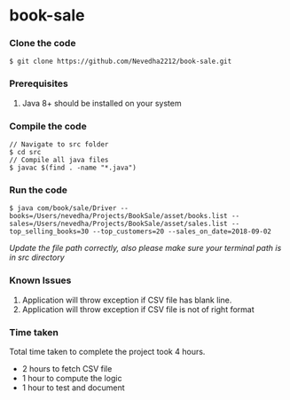 # book-sale

### Clone the code

```shell
$ git clone https://github.com/Nevedha2212/book-sale.git
```

### Prerequisites
1. Java 8+ should be installed on your system

### Compile the code
```shell
// Navigate to src folder
$ cd src
// Compile all java files
$ javac $(find . -name "*.java")
```

### Run the code
```shell
$ java com/book/sale/Driver --books=/Users/nevedha/Projects/BookSale/asset/books.list --sales=/Users/nevedha/Projects/BookSale/asset/sales.list --top_selling_books=30 --top_customers=20 --sales_on_date=2018-09-02
```
*Update the file path correctly, also please make sure your terminal path is in src directory*

### Known Issues
1. Application will throw exception if CSV file has blank line.
2. Application will throw exception if CSV file is not of right format

### Time taken
Total time taken to complete the project took 4 hours.
 - 2 hours to fetch CSV file
 - 1 hour to compute the logic
 - 1 hour to test and document
